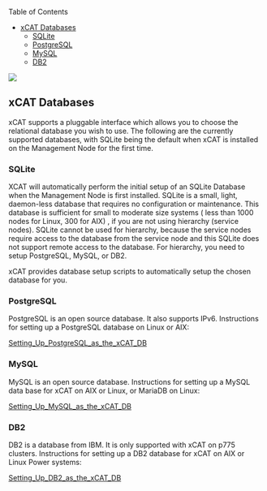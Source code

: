 <!-- START doctoc generated TOC please keep comment here to allow auto update -->
<!-- DON'T EDIT THIS SECTION, INSTEAD RE-RUN doctoc TO UPDATE -->
Table of Contents

- [xCAT Databases](#xcat-databases)
  - [SQLite](#sqlite)
  - [PostgreSQL](#postgresql)
  - [MySQL](#mysql)
  - [DB2](#db2)

<!-- END doctoc generated TOC please keep comment here to allow auto update -->

![](https://sourceforge.net/p/xcat/wiki/XCAT_Documentation/attachment/Official-xcat-doc.png)


## xCAT Databases



xCAT supports a pluggable interface which allows you to choose the relational database you wish to use. The following are the currently supported databases, with SQLite being the default when xCAT is installed on the Management Node for the first time. 

### SQLite

XCAT will automatically perform the initial setup of an SQLite Database when the Management Node is first installed. SQLite is a small, light, daemon-less database that requires no configuration or maintenance. This database is sufficient for small to moderate size systems ( less than 1000 nodes for Linux, 300 for AIX) , if you are not using hierarchy (service nodes). SQLite cannot be used for hierarchy, because the service nodes require access to the database from the service node and this SQLite does not support remote access to the database. For hierarchy, you need to setup PostgreSQL, MySQL, or DB2. 

xCAT provides database setup scripts to automatically setup the chosen database for you. 

### PostgreSQL

PostgreSQL is an open source database. It also supports IPv6. Instructions for setting up a PostgreSQL database on Linux or AIX: 

[Setting_Up_PostgreSQL_as_the_xCAT_DB](Setting_Up_PostgreSQL_as_the_xCAT_DB)

### MySQL

MySQL is an open source database. Instructions for setting up a MySQL data base for xCAT on AIX or Linux, or MariaDB on Linux: 


[Setting_Up_MySQL_as_the_xCAT_DB](Setting_Up_MySQL_as_the_xCAT_DB)

### DB2

DB2 is a database from IBM. It is only supported with xCAT on p775 clusters. Instructions for setting up a DB2 database for xCAT on AIX or Linux Power systems: 

[Setting_Up_DB2_as_the_xCAT_DB](Setting_Up_DB2_as_the_xCAT_DB)
